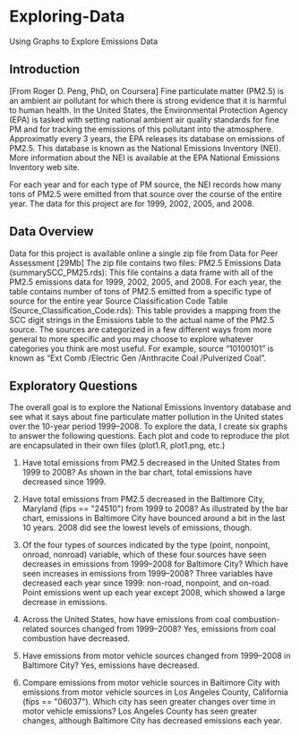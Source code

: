 # Exploring-Data
Using Graphs to Explore Emissions Data

## Introduction
[From Roger D. Peng, PhD, on Coursera] Fine particulate matter (PM2.5) is an ambient air pollutant for which there is strong evidence that it is harmful to human health. In the United States, the Environmental Protection Agency (EPA) is tasked with setting national ambient air quality standards for fine PM and for tracking the emissions of this pollutant into the atmosphere. Approximatly every 3 years, the EPA releases its database on emissions of PM2.5. This database is known as the National Emissions Inventory (NEI). More information about the NEI is available at the EPA National Emissions Inventory web site.

For each year and for each type of PM source, the NEI records how many tons of PM2.5 were emitted from that source over the course of the entire year. The data for this project are for 1999, 2002, 2005, and 2008.

## Data Overview
Data for this project is available online a single zip file from Data for Peer Assessment [29Mb]
The zip file contains two files:
PM2.5 Emissions Data (summarySCC_PM25.rds): This file contains a data frame with all of the PM2.5 emissions data for 1999, 2002, 2005, and 2008. For each year, the table contains number of tons of PM2.5 emitted from a specific type of source for the entire year
Source Classification Code Table (Source_Classification_Code.rds): This table provides a mapping from the SCC digit strings in the Emissions table to the actual name of the PM2.5 source. The sources are categorized in a few different ways from more general to more specific and you may choose to explore whatever categories you think are most useful. For example, source “10100101” is known as “Ext Comb /Electric Gen /Anthracite Coal /Pulverized Coal”.

## Exploratory Questions
The overall goal is to explore the National Emissions Inventory database and see what it says about fine particulate matter pollution in the United states over the 10-year period 1999–2008. To explore the data, I create six graphs to answer the following questions. Each plot and code to reproduce the plot are encapsulated in their own files (plot1.R, plot1.png, etc.)

1.	Have total emissions from PM2.5 decreased in the United States from 1999 to 2008? As shown in the bar chart, total emissions have decreased since 1999.

2.	Have total emissions from PM2.5 decreased in the Baltimore City, Maryland (fips == "24510") from 1999 to 2008? As illustrated by the bar chart, emissions in Baltimore City have bounced around a bit in the last 10 years. 2008 did see the lowest levels of emissions, though.

3.	Of the four types of sources indicated by the type (point, nonpoint, onroad, nonroad) variable, which of these four sources have seen decreases in emissions from 1999–2008 for Baltimore City? Which have seen increases in emissions from 1999–2008? Three variables have decreased each year since 1999: non-road, nonpoint, and on-road. Point emissions went up each year except 2008, which showed a large decrease in emissions.

4.	Across the United States, how have emissions from coal combustion-related sources changed from 1999–2008? Yes, emissions from coal combustion have decreased.

5.	Have emissions from motor vehicle sources changed from 1999–2008 in Baltimore City? Yes, emissions have decreased.

6.	Compare emissions from motor vehicle sources in Baltimore City with emissions from motor vehicle sources in Los Angeles County, California (fips == "06037"). Which city has seen greater changes over time in motor vehicle emissions? Los Angeles County has seen greater changes, although Baltimore City has decreased emissions each year.
